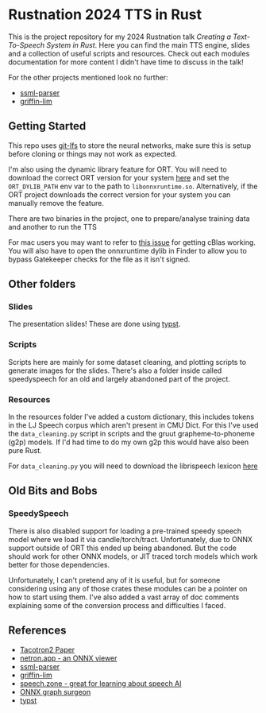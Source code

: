 # Rustnation 2024 TTS in Rust

This is the project repository for my 2024 Rustnation talk _Creating a
Text-To-Speech System in Rust_. Here you can find the main TTS engine, slides
and a collection of useful scripts and resources. Check out each modules
documentation for more content I didn't have time to discuss in the talk!

For the other projects mentioned look no further:

* [ssml-parser](https://github.com/emotechlab/ssml-parser)
* [griffin-lim](https://github.com/emotechlab/griffin-lim)

## Getting Started

This repo uses [git-lfs](https://git-lfs.com/) to store the neural networks,
make sure this is setup before
cloning or things may not work as expected.

I'm also using the dynamic library feature for ORT. You will need to download
the correct ORT version for your system
[here](https://github.com/microsoft/onnxruntime/releases/tag/v1.17.0) 
and set the `ORT_DYLIB_PATH` env var to the path to `libonnxruntime.so`.
Alternatively, if the ORT project downloads the correct version for your system
you can manually remove the feature.

There are two binaries in the project, one to prepare/analyse training data and
another to run the TTS

For mac users you may want to refer to [this issue](https://github.com/rust-ndarray/ndarray/issues/1197) 
for getting cBlas working. You will also have to open the onnxruntime dylib
in Finder to allow you to bypass Gatekeeper checks for the file as it isn't 
signed.

## Other folders

### Slides

The presentation slides! These are done using [typst](https://typst.app/).

### Scripts

Scripts here are mainly for some dataset cleaning, and plotting scripts to
generate images for the slides. There's also a folder inside called
speedyspeech for an old and largely abandoned part of the project.

### Resources

In the resources folder I've added a custom dictionary, this includes
tokens in the LJ Speech corpus which aren't present in CMU Dict. For this I've
used the `data_cleaning.py` script in scripts and the gruut grapheme-to-phoneme
(g2p) models. If I'd had time to do my own g2p this would have also been pure
Rust.

For `data_cleaning.py` you will need to download the librispeech lexicon
[here](https://openslr.trmal.net/resources/11/librispeech-lexicon.txt)


## Old Bits and Bobs

### SpeedySpeech

There is also disabled support for loading a pre-trained speedy speech model
where we load it via candle/torch/tract. Unfortunately, due to ONNX support
outside of ORT this ended up being abandoned. But the code should work for other
ONNX models, or JIT traced torch models which work better for those
dependencies. 

Unfortunately, I can't pretend any of it is useful, but for someone considering
using any of those crates these modules can be a pointer on how to start using
them. I've also added a vast array of doc comments explaining some of the
conversion process and difficulties I faced.

## References

* [Tacotron2 Paper](https://arxiv.org/abs/1712.05884)
* [netron.app - an ONNX viewer](https://netron.app/)
* [ssml-parser](https://github.com/emotechlab/ssml-parser)
* [griffin-lim](https://github.com/emotechlab/griffin-lim)
* [speech.zone - great for learning about speech AI](https://speech.zone/)
* [ONNX graph surgeon](https://github.com/NVIDIA/TensorRT/tree/master/tools/onnx-graphsurgeon)
* [typst](https://typst.app/)
